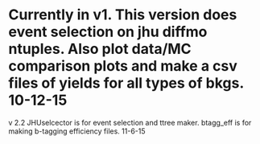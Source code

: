 
Currently in v1.
This version does event selection on jhu diffmo ntuples.
Also plot data/MC comparison plots and make a csv files of yields for all types of bkgs.
10-12-15
=======
v 2.2
JHUselcector is for event selection and ttree maker. 
btagg_eff is for making b-tagging  efficiency files. 
 11-6-15


